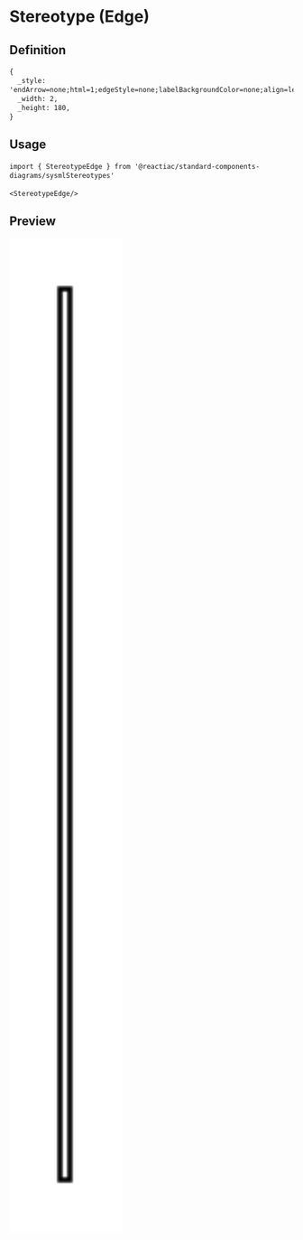 # Stereotype (Edge)

## Definition

```
{
  _style: 'endArrow=none;html=1;edgeStyle=none;labelBackgroundColor=none;align=left;fontStyle=1;fontSize=10;',
  _width: 2,
  _height: 180,
}
```

## Usage

```
import { StereotypeEdge } from '@reactiac/standard-components-diagrams/sysmlStereotypes'

<StereotypeEdge/>
```

## Preview

<img src="./stereotype-edge.png" width="200"/>
